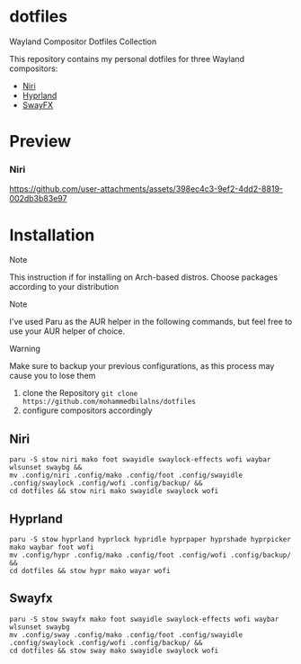 # dotfiles
Wayland Compositor Dotfiles Collection

This repository contains my personal dotfiles for three Wayland compositors:

- [Niri](https://github.com/YaLTeR/niri)
- [Hyprland](https://hyprland.org/)
- [SwayFX](https://github.com/WillPower3309/swayfx)

# Preview 

### Niri 
https://github.com/user-attachments/assets/398ec4c3-9ef2-4dd2-8819-002db3b83e97



# Installation 
> [!NOTE]
> This instruction if for installing on Arch-based distros. Choose packages according to your distribution

> [!NOTE]
>I've used Paru as the AUR helper in the following commands, but feel free to use your AUR helper of choice.

> [!WARNING]
> Make sure to backup your previous configurations, as this process may cause you to lose them

1. clone the Repository `git clone https://github.com/mohammedbilalns/dotfiles`
2. configure compositors accordingly 
## Niri  

```
paru -S stow niri mako foot swayidle swaylock-effects wofi waybar wlsunset swaybg &&
mv .config/niri .config/mako .config/foot .config/swayidle .config/swaylock .config/wofi .config/backup/ &&
cd dotfiles && stow niri mako swayidle swaylock wofi 
```

## Hyprland 


```
paru -S stow hyprland hyprlock hypridle hyprpaper hyprshade hyprpicker mako waybar foot wofi 
mv .config/hypr .config/mako .config/foot .config/wofi .config/backup/ &&
cd dotfiles && stow hypr mako wayar wofi 
```
## Swayfx 


```
paru -S stow swayfx mako foot swayidle swaylock-effects wofi waybar wlsunset swaybg
mv .config/sway .config/mako .config/foot .config/swayidle .config/swaylock .config/wofi .config/backup/ &&
cd dotfiles && stow sway mako swayidle swaylock wofi 
```






